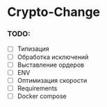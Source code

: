 # Crypto-Change

### TODO:
- [ ] Типизация
- [ ] Обработка исключений
- [ ] Выставление ордеров
- [ ] ENV
- [ ] Оптимизация скорости
- [ ] Requirements
- [ ] Docker compose
